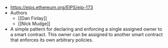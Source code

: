 - https://eips.ethereum.org/EIPS/eip-173
- Authors
    - [[Dan Finlay]]
    - [[Nick Mudge]]
- A simple pattern for declaring and enforcing a single assigned owner to a smart contract. This owner can be assigned to another smart contract that enforces its own arbitrary policies.
